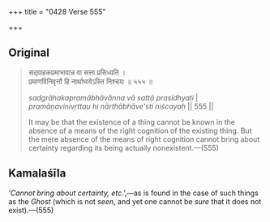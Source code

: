 +++
title = "0428 Verse 555"

+++
## Original 
>
> सद्ग्राहकप्रमाभावान्न वा सत्ता प्रसिध्यति ।  
> प्रमाणविनिवृत्तौ हि नार्थाभावेऽस्ति निश्चयः ॥ ५५५ ॥ 
>
> *sadgrāhakapramābhāvānna vā sattā prasidhyati* \|  
> *pramāṇavinivṛttau hi nārthābhāve'sti niścayaḥ* \|\| 555 \|\| 
>
> It may be that the existence of a thing cannot be known in the absence of a means of the right cognition of the existing thing. But the mere absence of the means of right cognition cannot bring about certainty regarding its being actually nonexistent.—(555)



## Kamalaśīla

‘*Cannot bring about certainty, etc*.’,—as is found in the case of such things as the *Ghost* (which is not *seen*, and yet one cannot be *sure* that it does not exist).—(555)


